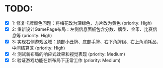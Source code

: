 # TODO:

- [x] 1: 修复卡牌颜色问题：将梅花改为深绿色，方片改为黄色 (priority: High)
- [x] 2: 重新设计GamePage布局：左侧信息面板包含分数、牌型、金币、比赛信息等 (priority: High)
- [x] 3: 实现右侧游戏区域：顶部小丑牌、底部手牌、右下角牌组、右上角消耗品、中间结算区 (priority: High)
- [x] 4: 测试新布局的响应式效果和视觉表现 (priority: Medium)
- [x] 5: 验证游戏功能在新布局下正常工作 (priority: Medium)
